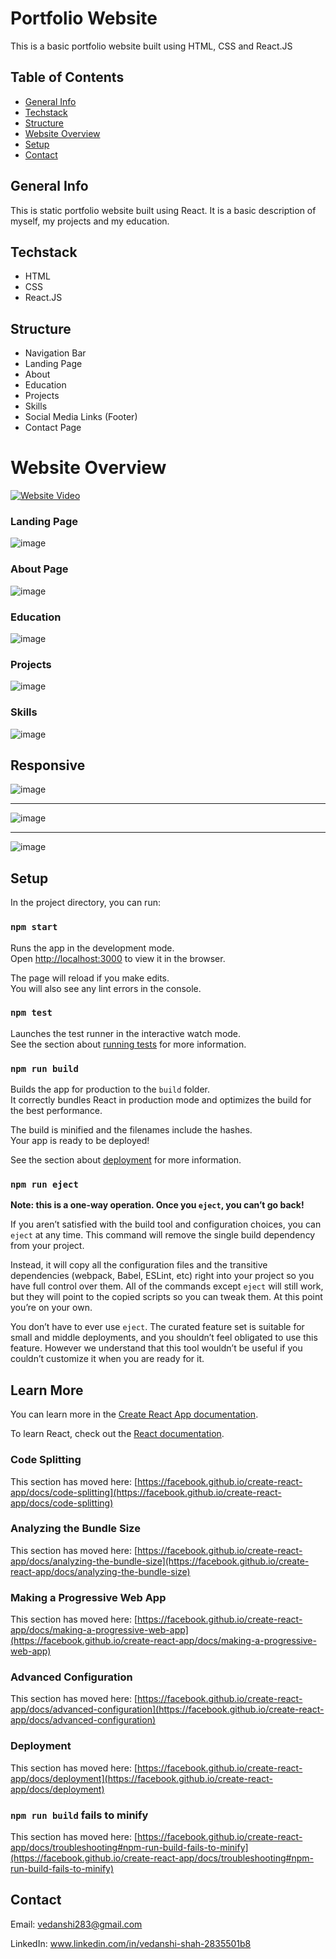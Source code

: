 # Portfolio Website

This is a basic portfolio website built using HTML, CSS and React.JS

## Table of Contents

* [General Info](#general-information)
* [Techstack](#techstack)
* [Structure](#structure)
* [Website Overview](#website-overview)
* [Setup](#setup)
* [Contact](#contact)

## General Info

This is static portfolio website built using React. It is a basic description of myself, my projects and my education.

## Techstack
* HTML
* CSS
* React.JS

## Structure
* Navigation Bar
* Landing Page
* About
* Education
* Projects
* Skills
* Social Media Links (Footer)
* Contact Page

# Website Overview

[![Website Video](https://img.youtube.com/vi/THdwEY6VqS4/mqdefault.jpg)](https://youtu.be/THdwEY6VqS4)

### Landing Page
![image](https://user-images.githubusercontent.com/77985799/132838092-1194decc-b6c5-4081-82a7-a149bce947ba.png)

### About Page

![image](https://user-images.githubusercontent.com/77985799/132838148-c6c91917-07c5-43dc-8400-82efd0808ce2.png)


### Education

![image](https://user-images.githubusercontent.com/77985799/132838228-25c062ac-ed7a-4a7d-a47c-1ffd02c7afdc.png)


### Projects

![image](https://user-images.githubusercontent.com/77985799/132838288-096e8d65-0559-4bbe-8a13-9f3f8d006937.png)

### Skills

![image](https://user-images.githubusercontent.com/77985799/132838360-1e518335-9233-4585-9dcc-24bd921b07c8.png)

## Responsive

![image](https://user-images.githubusercontent.com/77985799/132838445-a708b42f-a0c5-4d12-aa13-30c86f33fc7e.png)

<hr />

![image](https://user-images.githubusercontent.com/77985799/132838507-6d0741a8-12f3-46cb-8f2e-9e9f9e2abdf4.png)

<hr />

![image](https://user-images.githubusercontent.com/77985799/132838557-46ce6b43-b890-43c5-ac04-b4da0f91c5bf.png)


## Setup

In the project directory, you can run:

### `npm start`

Runs the app in the development mode.\
Open [http://localhost:3000](http://localhost:3000) to view it in the browser.

The page will reload if you make edits.\
You will also see any lint errors in the console.

### `npm test`

Launches the test runner in the interactive watch mode.\
See the section about [running tests](https://facebook.github.io/create-react-app/docs/running-tests) for more information.

### `npm run build`

Builds the app for production to the `build` folder.\
It correctly bundles React in production mode and optimizes the build for the best performance.

The build is minified and the filenames include the hashes.\
Your app is ready to be deployed!

See the section about [deployment](https://facebook.github.io/create-react-app/docs/deployment) for more information.

### `npm run eject`

**Note: this is a one-way operation. Once you `eject`, you can’t go back!**

If you aren’t satisfied with the build tool and configuration choices, you can `eject` at any time. This command will remove the single build dependency from your project.

Instead, it will copy all the configuration files and the transitive dependencies (webpack, Babel, ESLint, etc) right into your project so you have full control over them. All of the commands except `eject` will still work, but they will point to the copied scripts so you can tweak them. At this point you’re on your own.

You don’t have to ever use `eject`. The curated feature set is suitable for small and middle deployments, and you shouldn’t feel obligated to use this feature. However we understand that this tool wouldn’t be useful if you couldn’t customize it when you are ready for it.

## Learn More

You can learn more in the [Create React App documentation](https://facebook.github.io/create-react-app/docs/getting-started).

To learn React, check out the [React documentation](https://reactjs.org/).

### Code Splitting

This section has moved here: [https://facebook.github.io/create-react-app/docs/code-splitting](https://facebook.github.io/create-react-app/docs/code-splitting)

### Analyzing the Bundle Size

This section has moved here: [https://facebook.github.io/create-react-app/docs/analyzing-the-bundle-size](https://facebook.github.io/create-react-app/docs/analyzing-the-bundle-size)

### Making a Progressive Web App

This section has moved here: [https://facebook.github.io/create-react-app/docs/making-a-progressive-web-app](https://facebook.github.io/create-react-app/docs/making-a-progressive-web-app)

### Advanced Configuration

This section has moved here: [https://facebook.github.io/create-react-app/docs/advanced-configuration](https://facebook.github.io/create-react-app/docs/advanced-configuration)

### Deployment

This section has moved here: [https://facebook.github.io/create-react-app/docs/deployment](https://facebook.github.io/create-react-app/docs/deployment)

### `npm run build` fails to minify

This section has moved here: [https://facebook.github.io/create-react-app/docs/troubleshooting#npm-run-build-fails-to-minify](https://facebook.github.io/create-react-app/docs/troubleshooting#npm-run-build-fails-to-minify)

## Contact

Email: vedanshi283@gmail.com

LinkedIn: www.linkedin.com/in/vedanshi-shah-2835501b8

